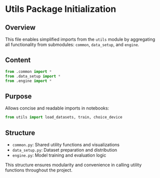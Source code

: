 # Utils Package Initialization

## Overview
This file enables simplified imports from the `utils` module by aggregating all functionality from submodules: `common`, `data_setup`, and `engine`.

## Content
```python
from .common import *
from .data_setup import *
from .engine import *
```

## Purpose
Allows concise and readable imports in notebooks:
```python
from utils import load_datasets, train, choice_device
```

## Structure
- `common.py`: Shared utility functions and visualizations
- `data_setup.py`: Dataset preparation and distribution
- `engine.py`: Model training and evaluation logic

This structure ensures modularity and convenience in calling utility functions throughout the project.
